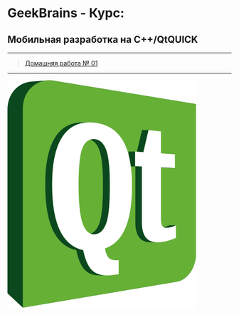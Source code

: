 # GeekBrains - Курс:
## Мобильная разработка на С++/QtQUICK

-------------------------------
> [Домашняя работа № 01](Homework_01)</br>

-------------------------------
![Screenshot](QT_Logo.png "QT C++")
